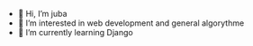 - 👋 Hi, I’m juba
- 👀 I’m interested in web development and general algorythme
- 🌱 I’m currently learning Django

